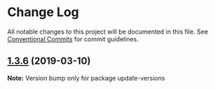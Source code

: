 # Change Log

All notable changes to this project will be documented in this file.
See [Conventional Commits](https://conventionalcommits.org) for commit guidelines.

## [1.3.6](https://gitlab.com/codsen/codsen/compare/update-versions@1.3.5...update-versions@1.3.6) (2019-03-10)

**Note:** Version bump only for package update-versions
